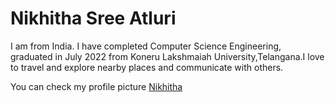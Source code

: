 # Nikhitha Sree Atluri

I am from India. I have completed Computer Science Engineering, graduated in July 2022 from Koneru Lakshmaiah University,Telangana.I love to travel and explore nearby places and communicate with others.

You can check my profile picture [Nikhitha](nikki.jpeg)